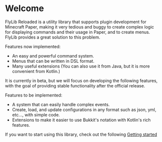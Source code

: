 # Welcome

FlyLib Reloaded is a utility library that supports plugin development for Minecraft Paper, making it very tedious and buggy to create complex logic for displaying commands and their usage in Paper, and to create menus. FlyLib provides a great solution to this problem.

Features now implemented:
- An easy and powerful command system.
- Menus that can be written in DSL format.
- Many useful extensions (You can also use it from Java, but it is more convenient from Kotlin.)

It is currently in beta, but we will focus on developing the following features, with the goal of providing stable functionality after the official release.

Features to be implemented:
- A system that can easily handle complex events.
- Create, load, and update configurations in any format such as json, yml, etc..., with simple code.
- Extensions to make it easier to use Bukkit's notation with Kotlin's rich features.

If you want to start using this library, check out the following [Getting started](https://github.com/TeamKun/flylib-reloaded/blob/master/wiki/en/getting-started.md)